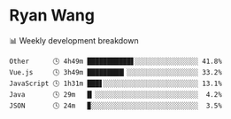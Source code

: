 # Ryan Wang

 <!-- waka-box start -->
📊 Weekly development breakdown
```text
Other      🕓 4h49m ███████████▋░░░░░░░░░░░░░░░░ 41.8%
Vue.js     🕓 3h49m █████████▎░░░░░░░░░░░░░░░░░░ 33.2%
JavaScript 🕓 1h31m ███▋░░░░░░░░░░░░░░░░░░░░░░░░ 13.1%
Java       🕓 29m   █▏░░░░░░░░░░░░░░░░░░░░░░░░░░  4.2%
JSON       🕓 24m   ▉░░░░░░░░░░░░░░░░░░░░░░░░░░░  3.5%
```
<!-- Powered by https://github.com/YouEclipse/waka-box-go . -->
<!-- waka-box end -->